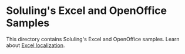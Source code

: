 # Soluling's Excel and OpenOffice Samples

This directory contains Soluling's Excel and OpenOffice samples. Learn about [Excel localization](https://www.soluling.com/Help/Excel/Index.htm).


